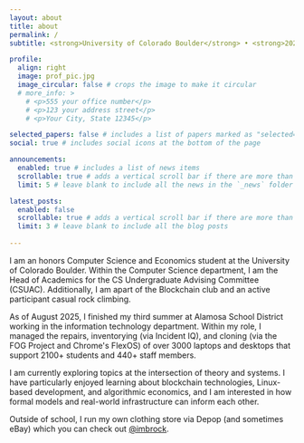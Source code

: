 ```yaml
---
layout: about
title: about
permalink: /
subtitle: <strong>University of Colorado Boulder</strong> • <strong>2024 Boettcher Scholar</strong>

profile:
  align: right
  image: prof_pic.jpg
  image_circular: false # crops the image to make it circular
  # more_info: >
    # <p>555 your office number</p>
    # <p>123 your address street</p>
    # <p>Your City, State 12345</p>

selected_papers: false # includes a list of papers marked as "selected={true}"
social: true # includes social icons at the bottom of the page

announcements:
  enabled: true # includes a list of news items
  scrollable: true # adds a vertical scroll bar if there are more than 3 news items
  limit: 5 # leave blank to include all the news in the `_news` folder

latest_posts:
  enabled: false
  scrollable: true # adds a vertical scroll bar if there are more than 3 new posts items
  limit: 3 # leave blank to include all the blog posts
  
---
```


I am an honors Computer Science and Economics student at the University of Colorado Boulder. Within the Computer Science department, I am the Head of Academics for the CS Undergraduate Advising Committee (CSUAC). Additionally, I am apart of the Blockchain club and an active participant casual rock climbing. 

As of August 2025, I finished my third summer at Alamosa School District working in the information technology department. Within my role, I managed the repairs, inventorying (via Incident IQ), and cloning (via the FOG Project and Chrome's FlexOS) of over 3000 laptops and desktops that support 2100+ students and 440+ staff members. 

I am currently exploring topics at the intersection of theory and systems. I have particularly enjoyed learning about blockchain technologies, Linux-based development, and algorithmic economics, and I am interested in how formal models and real-world infrastructure can inform each other.

Outside of school, I run my own clothing store via Depop (and sometimes eBay) which you can check out <a href="https://depop.com/imbrock">@imbrock</a>.


